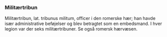 ### Militærtribun


Militærtribun, lat. tribunus militum, officer i den romerske hær; han havde især administrative beføjelser og blev betragtet som en embedsmand. I hver legion var der seks militærtribuner. Se også romersk hærvæsen.